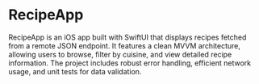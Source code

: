 # RecipeApp
RecipeApp is an iOS app built with SwiftUI that displays recipes fetched from a remote JSON endpoint. It features a clean MVVM architecture, allowing users to browse, filter by cuisine, and view detailed recipe information. The project includes robust error handling, efficient network usage, and unit tests for data validation.
